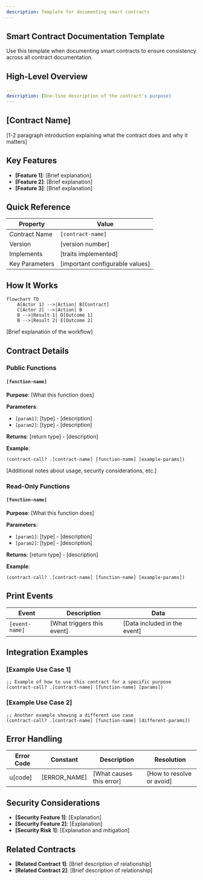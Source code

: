 ```yaml
---
description: Template for documenting smart contracts
---
```


## Smart Contract Documentation Template

Use this template when documenting smart contracts to ensure consistency across all contract documentation.

## High-Level Overview

```yaml
---
description: [One-line description of the contract's purpose]
---
```

## [Contract Name]

[1-2 paragraph introduction explaining what the contract does and why it matters]

## Key Features

- **[Feature 1]**: [Brief explanation]
- **[Feature 2]**: [Brief explanation]
- **[Feature 3]**: [Brief explanation]

## Quick Reference

| Property       | Value                           |
| -------------- | ------------------------------- |
| Contract Name  | `[contract-name]`               |
| Version        | [version number]                |
| Implements     | [traits implemented]            |
| Key Parameters | [important configurable values] |

## How It Works

```mermaid
flowchart TD
    A[Actor 1] -->|Action| B[Contract]
    C[Actor 2] -->|Action| B
    B -->|Result 1| D[Outcome 1]
    B -->|Result 2| E[Outcome 2]
```

[Brief explanation of the workflow]

## Contract Details

### Public Functions

#### `[function-name]`

**Purpose**: [What this function does]

**Parameters**:

- `[param1]`: [type] - [description]
- `[param2]`: [type] - [description]

**Returns**: [return type] - [description]

**Example**:

```clarity
(contract-call? .[contract-name] [function-name] [example-params])
```

[Additional notes about usage, security considerations, etc.]

### Read-Only Functions

#### `[function-name]`

**Purpose**: [What this function does]

**Parameters**:

- `[param1]`: [type] - [description]
- `[param2]`: [type] - [description]

**Returns**: [return type] - [description]

**Example**:

```clarity
(contract-call? .[contract-name] [function-name] [example-params])
```

## Print Events

| Event          | Description                | Data                         |
| -------------- | -------------------------- | ---------------------------- |
| `[event-name]` | [What triggers this event] | [Data included in the event] |

## Integration Examples

### [Example Use Case 1]

```clarity
;; Example of how to use this contract for a specific purpose
(contract-call? .[contract-name] [function-name] [params])
```

### [Example Use Case 2]

```clarity
;; Another example showing a different use case
(contract-call? .[contract-name] [function-name] [different-params])
```

## Error Handling

| Error Code | Constant     | Description              | Resolution                |
| ---------- | ------------ | ------------------------ | ------------------------- |
| u[code]    | [ERROR_NAME] | [What causes this error] | [How to resolve or avoid] |

## Security Considerations

- **[Security Feature 1]**: [Explanation]
- **[Security Feature 2]**: [Explanation]
- **[Security Risk 1]**: [Explanation and mitigation]

## Related Contracts

- **[Related Contract 1]**: [Brief description of relationship]
- **[Related Contract 2]**: [Brief description of relationship]
